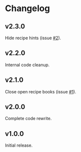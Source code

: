 # Changelog

## v2.3.0

Hide recipe hints (issue [#2](https://github.com/Grayray75/NoRecipeBook/issues/2)).

## v2.2.0

Internal code cleanup.

## v2.1.0

Close open recipe books (issue [#1](https://github.com/Grayray75/NoRecipeBook/issues/1)).

## v2.0.0

Complete code rewrite.

## v1.0.0

Initial release.
